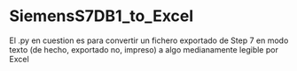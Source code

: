# SiemensS7DB1_to_Excel
El .py en cuestion es para convertir un fichero exportado de Step 7 en modo texto (de hecho, exportado no, impreso) a algo medianamente legible por Excel
